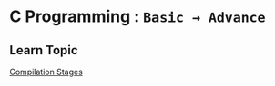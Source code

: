 # C Programming : ` Basic → Advance `

## Learn Topic  

[Compilation Stages](Intro_To_C_Programming/compiler/README.md)

